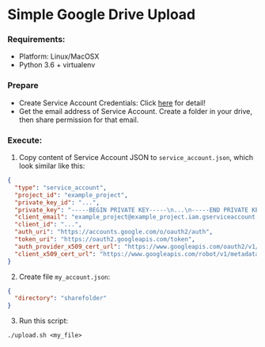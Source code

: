 # Simple Google Drive Upload

### Requirements:
- Platform: Linux/MacOSX
- Python 3.6 + virtualenv

### Prepare
- Create Service Account Credentials: Click [here](https://console.developers.google.com/apis/credentials) for detail!
- Get the email address of Service Account. Create a folder in your drive, then share permission for that email.

### Execute:

1. Copy content of Service Account JSON to `service_account.json`, which look similar like this:

```json
{
  "type": "service_account",
  "project_id": "example_project",
  "private_key_id": "...",
  "private_key": "-----BEGIN PRIVATE KEY-----\n...\n-----END PRIVATE KEY-----\n",
  "client_email": "example_project@example_project.iam.gserviceaccount.com",
  "client_id": "...",
  "auth_uri": "https://accounts.google.com/o/oauth2/auth",
  "token_uri": "https://oauth2.googleapis.com/token",
  "auth_provider_x509_cert_url": "https://www.googleapis.com/oauth2/v1/certs",
  "client_x509_cert_url": "https://www.googleapis.com/robot/v1/metadata/x509/example_project%40example_project.iam.gserviceaccount.com"
}
```
2. Create file `my_account.json`:

```json
{
  "directory": "sharefolder"
}
```
3. Run this script:

```
./upload.sh <my_file>
```
